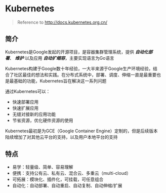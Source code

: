 # Kubernetes

> Reference to <http://docs.kubernetes.org.cn/>

## 简介

Kubernetes是Google发起的开源项目，是容器集群管理系统，提供 _**自动化部署**_、 _**维护**_ 以及应用 _**自动扩缩容**_，主要实现语言为Go语言

Kubernetes构建于Google数十年经验，一大半来源于Google生产环境经验，结合了社区最佳的想法和实践。在分布式系统中，部署、调度、伸缩一直是最重要也是最基础的功能，Kubernetes旨在解决这一系列问题

通过Kubernetes可以：

* 快速部署应用
* 快速扩展应用
* 无缝对接新的应用功能
* 节省资源，优化硬件资源的使用

Kubernetes最初是为GCE（Google Container Engine）定制的，但是后续版本陆续增加了对其他云平台的支持，以及用户本地平台的支持

## 特点

* 易学：轻量级、简单、容易理解
* 便携：支持公有云、私有云、混合云、多重云（multi-cloud）
* 可拓展：模块化、插件化，可挂载，可任意组合
* 自动化：自动部署、自动重启、自动复制、自动伸缩/扩展